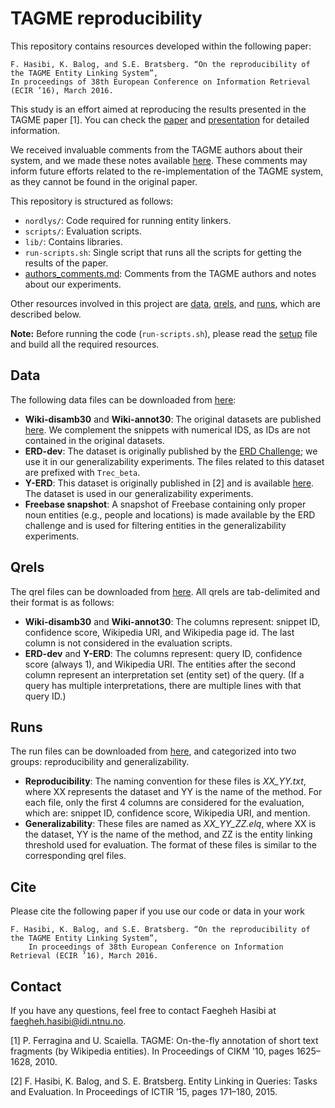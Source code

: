 # TAGME reproducibility

This repository contains resources developed within the following paper:

	F. Hasibi, K. Balog, and S.E. Bratsberg. “On the reproducibility of the TAGME Entity Linking System”,
	In proceedings of 38th European Conference on Information Retrieval (ECIR ’16), March 2016.

This study is an effort aimed at reproducing the results presented in the TAGME paper [1]. You can check the [paper](http://hasibi.com/files/ecir2016-tagme.pdf) and [presentation](http://www.slideshare.net/FaeghehHasibi/tagmerep) for detailed information.

We received invaluable comments from the TAGME authors about their system, and we made these notes available [here](authors_comments.md).
These comments may inform future efforts related to the re-implementation of the TAGME system, as they cannot be found in the original paper.

This repository is structured as follows:

- `nordlys/`: Code required for running entity linkers.
- `scripts/`: Evaluation scripts.
- `lib/`: Contains libraries.
- `run-scripts.sh`: Single script that runs all the scripts for getting the results of the paper.
- [authors_comments.md](authors_comments.md): Comments from the TAGME authors and notes about our experiments.

Other resources involved in this project are [data](http://hasibi.com/files/res/data.tar.gz), [qrels](http://hasibi.com/files/res/qrels.tar.gz), and [runs](http://hasibi.com/files/res/runs.tar.gz), which are described below.

**Note:** Before running the code (`run-scripts.sh`), please read the [setup](setup.md) file and build all the required resources.


## Data

The following data files can be downloaded from [here](http://hasibi.com/files/res/data.tar.gz):

  - **Wiki-disamb30** and **Wiki-annot30**: The original datasets are published [here](http://acube.di.unipi.it/tagme-dataset/). We complement the snippets with numerical IDS, as IDs are not contained in the original datasets.
  - **ERD-dev**: The dataset is originally published by the [ERD Challenge](http://web-ngram.research.microsoft.com/ERD2014); we use it in our generalizability experiments. The files related to this dataset are prefixed with `Trec_beta`.
  - **Y-ERD**: This dataset is originally published in [2] and is available [here](http://bit.ly/ictir2015-elq). The dataset is used in our generalizability experiments.
  - **Freebase snapshot**: A snapshot of Freebase containing only proper noun entities (e.g., people and locations) is made available by the ERD challenge and is used for filtering entities in the generalizability experiments.


## Qrels

The qrel files can be downloaded from [here](http://hasibi.com/files/res/qrels.tar.gz). All qrels are tab-delimited and their format is as follows:

  - **Wiki-disamb30** and **Wiki-annot30**: The columns represent: snippet ID, confidence score, Wikipedia URI, and Wikipedia page id. The last column is not considered in the evaluation scripts.
  - **ERD-dev** and **Y-ERD**: The columns represent: query ID, confidence score (always 1), and Wikipedia URI. The entities after the second column represent an interpretation set (entity set) of the query. (If a query has multiple interpretations, there are multiple lines with that query ID.)


## Runs

The run files can be downloaded from [here](http://hasibi.com/files/res/runs.tar.gz), and categorized into two groups: reproducibility and generalizability.

  - **Reproducibility**: The naming convention for these files is *XX_YY.txt*, where XX represents the dataset and YY is the name of the method. For each file, only the first 4 columns are considered for the evaluation, which are: snippet ID, confidence score, Wikipedia URI, and mention.
  - **Generalizability**: These files are named as *XX_YY_ZZ.elq*, where XX is the dataset, YY is the name of the method, and ZZ is the entity linking threshold used for evaluation. The format of these files is similar to the corresponding qrel files.

## Cite

Please cite the following paper if you use our code or data in your work
```
F. Hasibi, K. Balog, and S.E. Bratsberg. “On the reproducibility of the TAGME Entity Linking System”,
	In proceedings of 38th European Conference on Information Retrieval (ECIR ’16), March 2016.
```
## Contact

If you have any questions, feel free to contact Faegheh Hasibi at <faegheh.hasibi@idi.ntnu.no>.


[1] P. Ferragina and U. Scaiella. TAGME: On-the-fly annotation of short text fragments (by Wikipedia entities). In Proceedings of CIKM '10, pages 1625–1628, 2010.

[2] F. Hasibi, K. Balog, and S. E. Bratsberg. Entity Linking in Queries: Tasks and Evaluation. In Proceedings of ICTIR ’15, pages 171–180, 2015.
